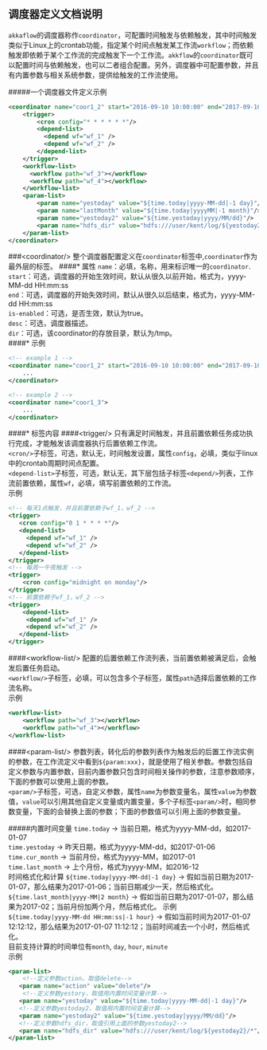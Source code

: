 ## 调度器定义文档说明
`akkaflow`的调度器称作`coordinator`，可配置时间触发与依赖触发，其中时间触发类似于Linux上的crontab功能，指定某个时间点触发某工作流`workflow`；而依赖触发即依赖于某个工作流的完成触发下一个工作流。`akkflow`的`coordinator`既可以配置时间与依赖触发，也可以二者组合配置。另外，调度器中可配置参数，并且有内置参数与相关系统参数，提供给触发的工作流使用。

#####一个调度器文件定义示例
```xml
<coordinator name="coor1_2" start="2016-09-10 10:00:00" end="2017-09-10 10:00:00" dir="/tmp/test">    
    <trigger>
        <cron config="* * * * * *"/>
        <depend-list>
          <depend wf="wf_1" />
          <depend wf="wf_2" />
        </depend-list>
    </trigger>
    <workflow-list>
      <workflow path="wf_3"></workflow>
      <workflow path="wf_4"></workflow>
    </workflow-list>
    <param-list>
        <param name="yestoday" value="${time.today|yyyy-MM-dd|-1 day}"/>
        <param name="lastMonth" value="${time.today|yyyyMM|-1 month}"/>
        <param name="yestoday2" value="${time.yestoday|yyyy/MM/dd}"/>
        <param name="hdfs_dir" value="hdfs:///user/kent/log/${yestoday2}/*"/>
    </param-list>
</coordinator>
```
###&lt;coordinator/&gt;
整个调度器配置定义在`coordinator`标签中,`coordinator`作为最外层的标签。
####* 属性
`name`：必填，名称，用来标识唯一的`coordinator`.</br>
`start`：可选，调度器的开始生效时间，默认从很久以前开始，格式为，yyyy-MM-dd HH:mm:ss</br>
`end`：可选，调度器的开始失效时间，默认从很久以后结束，格式为，yyyy-MM-dd HH:mm:ss</br>
`is-enabled`：可选，是否生效，默认为true。</br>
`desc`：可选，调度器描述。</br>
`dir`：可选，该coordinator的存放目录，默认为/tmp。</br>
####* 示例
```xml
<!-- example 1 -->
<coordinator name="coor1_2" start="2016-09-10 10:00:00" end="2017-09-10 10:00:00" desc="this is a coordinator" dir="/tmp/test"> 
	...
</coordinator>

<!-- example 2 -->
<coordinator name="coor1_3">
	...
</coordinator>
```
####* 标签内容
####&lt;trigger/&gt;
只有满足时间触发，并且前置依赖任务成功执行完成，才能触发该调度器执行后置依赖工作流。</br>
`<cron/>`子标签，可选，默认无，时间触发设置，属性`config`，必填，类似于linux中的crontab周期时间点配置。</br>
`<depend-list>`子标签，可选，默认无，其下层包括子标签`<depend/>`列表，工作流前置依赖，属性`wf`，必填，填写前置依赖的工作流。</br>
示例</br>
```xml
<!-- 每天1点触发，并且前置依赖于wf_1，wf_2 -->
<trigger>
   <cron config="0 1 * * * *"/>
   <depend-list>
     <depend wf="wf_1" />
     <depend wf="wf_2" />
   </depend-list>
</trigger>
<!-- 每周一午夜触发 -->
<trigger>
	<cron config="midnight on monday"/>
</trigger>
<!-- 前置依赖于wf_1，wf_2 -->
<trigger>
	<depend-list>
     <depend wf="wf_1" />
     <depend wf="wf_2" />
   </depend-list>
</trigger>
```
####&lt;workflow-list/&gt;
配置的后置依赖工作流列表，当前置依赖被满足后，会触发后置任务启动。</br>
`<workflow/>`子标签，必填，可以包含多个子标签，属性`path`选择后置依赖的工作流名称。</br>
示例</br>
```xml
<workflow-list>
	<workflow path="wf_3"></workflow>
	<workflow path="wf_4"></workflow>
</workflow-list>
```
####&lt;param-list/&gt;
参数列表，转化后的参数列表作为触发后的后置工作流实例的参数，在工作流定义中看到`${param:xxx}`，就是使用了相关参数。参数包括自定义参数与内置参数，目前内置参数只包含时间相关操作的参数，注意参数顺序，下面的参数可以使用上面的参数。</br>
`<param/>`子标签，可选，自定义参数，属性`name`为参数变量名，属性`value`为参数值，`value`可以引用其他自定义变量或内置变量，多个子标签`<param/>`时，相同参数变量，下面的会替换上面的参数；下面的参数值可以引用上面的参数变量。</br>

#####内置时间变量
`time.today` -> 当前日期，格式为yyyy-MM-dd，如2017-01-07</br>
`time.yestoday` -> 昨天日期，格式为yyyy-MM-dd，如2017-01-06</br>
`time.cur_month` -> 当前月份，格式为yyyy-MM，如2017-01</br>
`time.last_month` -> 上个月份，格式为yyyy-MM，如2016-12</br>
时间格式化和计算
`${time.today|yyyy-MM-dd|-1 day}` -> 假如当前日期为2017-01-07，那么结果为2017-01-06；当前日期减少一天，然后格式化。</br>
`${time.last_month|yyyy-MM|2 month}` -> 假如当前日期为2017-01-07，那么结果为2017-02；当前月份加两个月，然后格式化。
示例</br>
`${time.today|yyyy-MM-dd HH:mm:ss|-1 hour}` -> 假如当前时间为2017-01-07 12:12:12，那么结果为2017-01-07 11:12:12；当前时间减去一个小时，然后格式化。</br>
目前支持计算的时间单位有`month`, `day`, `hour`, `minute`</br>
示例</br>
```xml
<param-list>
	<!--定义参数action，取值delete-->
   <param name="action" value="delete"/>
	<!--定义参数yestory，取值用内置时间变量计算-->
   <param name="yestoday" value="${time.today|yyyy-MM-dd|-1 day}"/>
   <!--定义参数yestoday2，取值用内置时间变量计算-->
   <param name="yestoday2" value="${time.yestoday|yyyy/MM/dd}"/>
   <!--定义参数hdfs_dir，取值引用上面的参数yestoday2-->
   <param name="hdfs_dir" value="hdfs:///user/kent/log/${yestoday2}/*"/>
</param-list>
```

